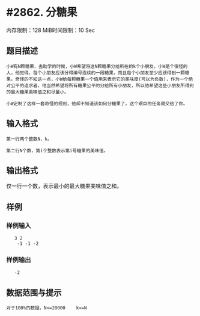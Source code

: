 # #2862. 分糖果

内存限制：128 MiB时间限制：10 Sec

## 题目描述

    小W有N颗糖果，去助学的时候，小W希望将这N颗糖果分给所在的k个小朋友。小W是个很怪的人，他觉得，每个小朋友应该分得编号连续的一段糖果，而且每个小朋友至少应该得到一颗糖果。奇怪的不知这一点，小W给每颗糖果一个值用来表示它的美味度(可以为负数)，作为一个绝对公平的追求者，他当然希望将所有糖果公平的分给所有小朋友，所以他希望这些小朋友所得到的最大糖果美味值之和尽量小。

    小W定制了这样一套奇怪的规则，他却不知道该如何分糖果了，这个艰巨的任务就交给了你。

## 输入格式

    第一行两个整数N，k。

    第二行N个数，第i个整数表示第i号糖果的美味值。

 

## 输出格式

 

   仅一行一个数，表示最小的最大糖果美味值之和。

 

## 样例

### 样例输入

    
    
       3 2
        -1 -1 -2
     
    
    

### 样例输出

    
    
       -2
     
    
    

## 数据范围与提示

    对于100%的数据，N<=20000    k<=N
